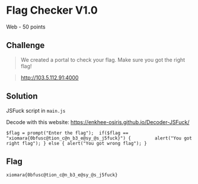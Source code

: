 # Flag Checker V1.0
Web - 50 points

## Challenge 
> We created a portal to check your flag. Make sure you got the right flag!

> http://103.5.112.91:4000

## Solution

JSFuck script in `main.js`

Decode with this website: 
https://enkhee-osiris.github.io/Decoder-JSFuck/

	$flag = prompt("Enter the flag");  if($flag == "xiomara{0bfusc@tion_c@n_b3_e@sy_@s_j5fuck}") {         alert("You got right flag"); } else { alert("You got wrong flag"); }

## Flag
`xiomara{0bfusc@tion_c@n_b3_e@sy_@s_j5fuck}`